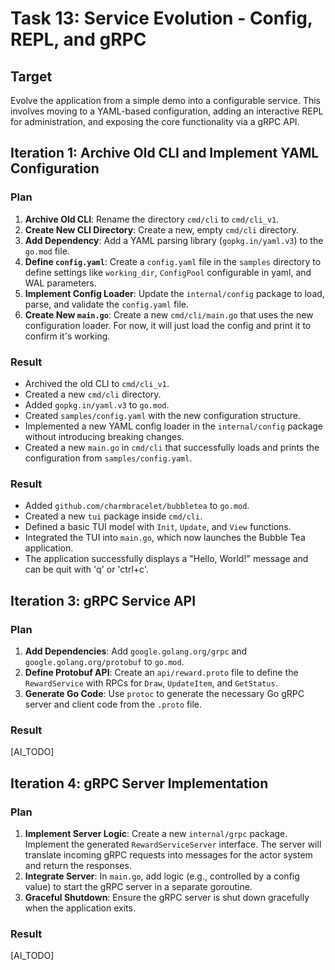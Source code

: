 # Task 13: Service Evolution - Config, REPL, and gRPC

## Target
Evolve the application from a simple demo into a configurable service. This involves moving to a YAML-based configuration, adding an interactive REPL for administration, and exposing the core functionality via a gRPC API.

## Iteration 1: Archive Old CLI and Implement YAML Configuration

### Plan
1.  **Archive Old CLI**: Rename the directory `cmd/cli` to `cmd/cli_v1`.
2.  **Create New CLI Directory**: Create a new, empty `cmd/cli` directory.
3.  **Add Dependency**: Add a YAML parsing library (`gopkg.in/yaml.v3`) to the `go.mod` file.
4.  **Define `config.yaml`**: Create a `config.yaml` file in the `samples` directory to define settings like `working_dir`, `ConfigPool` configurable in yaml, and WAL parameters.
5.  **Implement Config Loader**: Update the `internal/config` package to load, parse, and validate the `config.yaml` file.
6.  **Create New `main.go`**: Create a new `cmd/cli/main.go` that uses the new configuration loader. For now, it will just load the config and print it to confirm it's working.

### Result
- Archived the old CLI to `cmd/cli_v1`.
- Created a new `cmd/cli` directory.
- Added `gopkg.in/yaml.v3` to `go.mod`.
- Created `samples/config.yaml` with the new configuration structure.
- Implemented a new YAML config loader in the `internal/config` package without introducing breaking changes.
- Created a new `main.go` in `cmd/cli` that successfully loads and prints the configuration from `samples/config.yaml`.

### Result
- Added `github.com/charmbracelet/bubbletea` to `go.mod`.
- Created a new `tui` package inside `cmd/cli`.
- Defined a basic TUI model with `Init`, `Update`, and `View` functions.
- Integrated the TUI into `main.go`, which now launches the Bubble Tea application.
- The application successfully displays a "Hello, World!" message and can be quit with 'q' or 'ctrl+c'.

## Iteration 3: gRPC Service API

### Plan
1.  **Add Dependencies**: Add `google.golang.org/grpc` and `google.golang.org/protobuf` to `go.mod`.
2.  **Define Protobuf API**: Create an `api/reward.proto` file to define the `RewardService` with RPCs for `Draw`, `UpdateItem`, and `GetStatus`.
3.  **Generate Go Code**: Use `protoc` to generate the necessary Go gRPC server and client code from the `.proto` file.

### Result
[AI_TODO]

## Iteration 4: gRPC Server Implementation

### Plan
1.  **Implement Server Logic**: Create a new `internal/grpc` package. Implement the generated `RewardServiceServer` interface. The server will translate incoming gRPC requests into messages for the actor system and return the responses.
2.  **Integrate Server**: In `main.go`, add logic (e.g., controlled by a config value) to start the gRPC server in a separate goroutine.
3.  **Graceful Shutdown**: Ensure the gRPC server is shut down gracefully when the application exits.

### Result
[AI_TODO]
